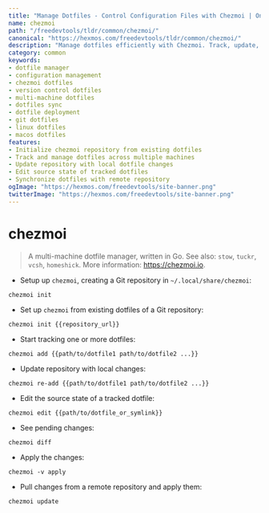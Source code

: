 ```yaml
---
title: "Manage Dotfiles - Control Configuration Files with Chezmoi | Online Free DevTools by Hexmos"
name: chezmoi
path: "/freedevtools/tldr/common/chezmoi/"
canonical: "https://hexmos.com/freedevtools/tldr/common/chezmoi/"
description: "Manage dotfiles efficiently with Chezmoi. Track, update, and deploy configuration files across multiple machines seamlessly. Free online tool, no registration required."
category: common
keywords:
- dotfile manager
- configuration management
- chezmoi dotfiles
- version control dotfiles
- multi-machine dotfiles
- dotfiles sync
- dotfile deployment
- git dotfiles
- linux dotfiles
- macos dotfiles
features:
- Initialize chezmoi repository from existing dotfiles
- Track and manage dotfiles across multiple machines
- Update repository with local dotfile changes
- Edit source state of tracked dotfiles
- Synchronize dotfiles with remote repository
ogImage: "https://hexmos.com/freedevtools/site-banner.png"
twitterImage: "https://hexmos.com/freedevtools/site-banner.png"
---
```


# chezmoi

> A multi-machine dotfile manager, written in Go.
> See also: `stow`, `tuckr`, `vcsh`, `homeshick`.
> More information: <https://chezmoi.io>.

- Setup up `chezmoi`, creating a Git repository in `~/.local/share/chezmoi`:

`chezmoi init`

- Set up `chezmoi` from existing dotfiles of a Git repository:

`chezmoi init {{repository_url}}`

- Start tracking one or more dotfiles:

`chezmoi add {{path/to/dotfile1 path/to/dotfile2 ...}}`

- Update repository with local changes:

`chezmoi re-add {{path/to/dotfile1 path/to/dotfile2 ...}}`

- Edit the source state of a tracked dotfile:

`chezmoi edit {{path/to/dotfile_or_symlink}}`

- See pending changes:

`chezmoi diff`

- Apply the changes:

`chezmoi -v apply`

- Pull changes from a remote repository and apply them:

`chezmoi update`
